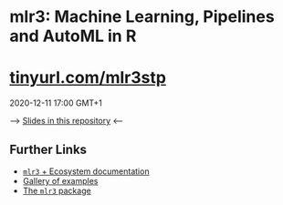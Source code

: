 # mlr3: Machine Learning, Pipelines and AutoML in R

# [tinyurl.com/mlr3stp](https://tinyurl.com/mlr3stp)

2020-12-11 17:00 GMT+1

--> [Slides in this repository](https://github.com/mlr-org/mlr-outreach/raw/master/2020_StPetersburg/slides.pdf) <--

## Further Links
* [`mlr3` + Ecosystem documentation](https://mlr3book.mlr-org.com/)
* [Gallery of examples](https://mlr3gallery.mlr-org.com/)
* [The `mlr3` package](https://mlr3.mlr-org.com/)
